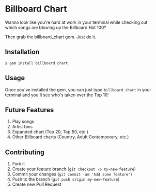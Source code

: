 # Billboard Chart

Wanna look like you're hard at work in your terminal while checking out which songs
are blowing up the Billboard Hot 100?

Then grab the billboard_chart gem. Just do it.

## Installation

    $ gem install billboard_chart


## Usage

Once you've installed the gem, you can just type `billboard_chart` in your terminal
and you'll see who's taken over the Top 10!


## Future Features

1. Play songs
2. Artist bios
3. Expanded chart (Top 20, Top 50, etc.)
4. Other Billboard charts (Country, Adult Contemporary, etc.)


## Contributing

1. Fork it
2. Create your feature branch (`git checkout -b my-new-feature`)
3. Commit your changes (`git commit -am 'Add some feature'`)
4. Push to the branch (`git push origin my-new-feature`)
5. Create new Pull Request
